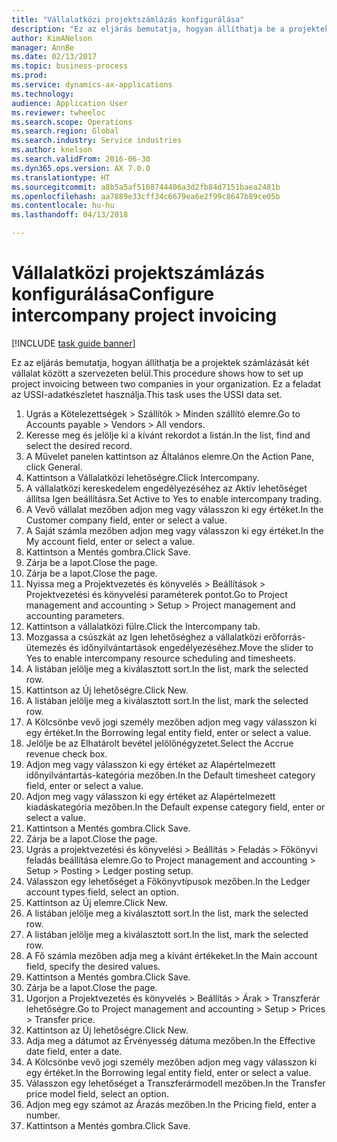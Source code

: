 ```yaml
--- 
title: "Vállalatközi projektszámlázás konfigurálása"
description: "Ez az eljárás bemutatja, hogyan állíthatja be a projektek számlázását két vállalat között a szervezeten belül."
author: KimANelson
manager: AnnBe
ms.date: 02/13/2017
ms.topic: business-process
ms.prod: 
ms.service: dynamics-ax-applications
ms.technology: 
audience: Application User
ms.reviewer: twheeloc
ms.search.scope: Operations
ms.search.region: Global
ms.search.industry: Service industries
ms.author: knelson
ms.search.validFrom: 2016-06-30
ms.dyn365.ops.version: AX 7.0.0
ms.translationtype: HT
ms.sourcegitcommit: a8b5a5af5108744406a3d2fb84d7151baea2481b
ms.openlocfilehash: aa7889e33cff34c6679ea6e2f99c8647b89ce05b
ms.contentlocale: hu-hu
ms.lasthandoff: 04/13/2018

---
```

# <a name="configure-intercompany-project-invoicing"></a><span data-ttu-id="a7846-103">Vállalatközi projektszámlázás konfigurálása</span><span class="sxs-lookup"><span data-stu-id="a7846-103">Configure intercompany project invoicing</span></span>

[!INCLUDE [task guide banner](../../includes/task-guide-banner.md)]

<span data-ttu-id="a7846-104">Ez az eljárás bemutatja, hogyan állíthatja be a projektek számlázását két vállalat között a szervezeten belül.</span><span class="sxs-lookup"><span data-stu-id="a7846-104">This procedure shows how to set up project invoicing between two companies in your organization.</span></span> <span data-ttu-id="a7846-105">Ez a feladat az USSI-adatkészletet használja.</span><span class="sxs-lookup"><span data-stu-id="a7846-105">This task uses the USSI data set.</span></span>

1. <span data-ttu-id="a7846-106">Ugrás a Kötelezettségek > Szállítók > Minden szállító elemre.</span><span class="sxs-lookup"><span data-stu-id="a7846-106">Go to Accounts payable > Vendors > All vendors.</span></span>
2. <span data-ttu-id="a7846-107">Keresse meg és jelölje ki a kívánt rekordot a listán.</span><span class="sxs-lookup"><span data-stu-id="a7846-107">In the list, find and select the desired record.</span></span>
3. <span data-ttu-id="a7846-108">A Művelet panelen kattintson az Általános elemre.</span><span class="sxs-lookup"><span data-stu-id="a7846-108">On the Action Pane, click General.</span></span>
4. <span data-ttu-id="a7846-109">Kattintson a Vállalatközi lehetőségre.</span><span class="sxs-lookup"><span data-stu-id="a7846-109">Click Intercompany.</span></span>
5. <span data-ttu-id="a7846-110">A vállalatközi kereskedelem engedélyezéséhez az Aktív lehetőséget állítsa Igen beállításra.</span><span class="sxs-lookup"><span data-stu-id="a7846-110">Set Active to Yes to enable intercompany trading.</span></span>
6. <span data-ttu-id="a7846-111">A Vevő vállalat mezőben adjon meg vagy válasszon ki egy értéket.</span><span class="sxs-lookup"><span data-stu-id="a7846-111">In the Customer company field, enter or select a value.</span></span>
7. <span data-ttu-id="a7846-112">A Saját számla mezőben adjon meg vagy válasszon ki egy értéket.</span><span class="sxs-lookup"><span data-stu-id="a7846-112">In the My account field, enter or select a value.</span></span>
8. <span data-ttu-id="a7846-113">Kattintson a Mentés gombra.</span><span class="sxs-lookup"><span data-stu-id="a7846-113">Click Save.</span></span>
9. <span data-ttu-id="a7846-114">Zárja be a lapot.</span><span class="sxs-lookup"><span data-stu-id="a7846-114">Close the page.</span></span>
10. <span data-ttu-id="a7846-115">Zárja be a lapot.</span><span class="sxs-lookup"><span data-stu-id="a7846-115">Close the page.</span></span>
11. <span data-ttu-id="a7846-116">Nyissa meg a Projektvezetés és könyvelés > Beállítások > Projektvezetési és könyvelési paraméterek pontot.</span><span class="sxs-lookup"><span data-stu-id="a7846-116">Go to Project management and accounting > Setup > Project management and accounting parameters.</span></span>
12. <span data-ttu-id="a7846-117">Kattintson a vállalatközi fülre.</span><span class="sxs-lookup"><span data-stu-id="a7846-117">Click the Intercompany tab.</span></span>
13. <span data-ttu-id="a7846-118">Mozgassa a csúszkát az Igen lehetőséghez a vállalatközi erőforrás-ütemezés és időnyilvántartások engedélyezéséhez.</span><span class="sxs-lookup"><span data-stu-id="a7846-118">Move the slider to Yes to enable intercompany resource scheduling and timesheets.</span></span>
14. <span data-ttu-id="a7846-119">A listában jelölje meg a kiválasztott sort.</span><span class="sxs-lookup"><span data-stu-id="a7846-119">In the list, mark the selected row.</span></span>
15. <span data-ttu-id="a7846-120">Kattintson az Új lehetőségre.</span><span class="sxs-lookup"><span data-stu-id="a7846-120">Click New.</span></span>
16. <span data-ttu-id="a7846-121">A listában jelölje meg a kiválasztott sort.</span><span class="sxs-lookup"><span data-stu-id="a7846-121">In the list, mark the selected row.</span></span>
17. <span data-ttu-id="a7846-122">A Kölcsönbe vevő jogi személy mezőben adjon meg vagy válasszon ki egy értéket.</span><span class="sxs-lookup"><span data-stu-id="a7846-122">In the Borrowing legal entity field, enter or select a value.</span></span>
18. <span data-ttu-id="a7846-123">Jelölje be az Elhatárolt bevétel jelölőnégyzetet.</span><span class="sxs-lookup"><span data-stu-id="a7846-123">Select the Accrue revenue check box.</span></span>
19. <span data-ttu-id="a7846-124">Adjon meg vagy válasszon ki egy értéket az Alapértelmezett időnyilvántartás-kategória mezőben.</span><span class="sxs-lookup"><span data-stu-id="a7846-124">In the Default timesheet category field, enter or select a value.</span></span>
20. <span data-ttu-id="a7846-125">Adjon meg vagy válasszon ki egy értéket az Alapértelmezett kiadáskategória mezőben.</span><span class="sxs-lookup"><span data-stu-id="a7846-125">In the Default expense category field, enter or select a value.</span></span>
21. <span data-ttu-id="a7846-126">Kattintson a Mentés gombra.</span><span class="sxs-lookup"><span data-stu-id="a7846-126">Click Save.</span></span>
22. <span data-ttu-id="a7846-127">Zárja be a lapot.</span><span class="sxs-lookup"><span data-stu-id="a7846-127">Close the page.</span></span>
23. <span data-ttu-id="a7846-128">Ugrás a projektvezetési és könyvelési > Beállítás > Feladás > Főkönyvi feladás beállítása elemre.</span><span class="sxs-lookup"><span data-stu-id="a7846-128">Go to Project management and accounting > Setup > Posting > Ledger posting setup.</span></span>
24. <span data-ttu-id="a7846-129">Válasszon egy lehetőséget a Főkönyvtípusok mezőben.</span><span class="sxs-lookup"><span data-stu-id="a7846-129">In the Ledger account types field, select an option.</span></span>
25. <span data-ttu-id="a7846-130">Kattintson az Új elemre.</span><span class="sxs-lookup"><span data-stu-id="a7846-130">Click New.</span></span>
26. <span data-ttu-id="a7846-131">A listában jelölje meg a kiválasztott sort.</span><span class="sxs-lookup"><span data-stu-id="a7846-131">In the list, mark the selected row.</span></span>
27. <span data-ttu-id="a7846-132">A listában jelölje meg a kiválasztott sort.</span><span class="sxs-lookup"><span data-stu-id="a7846-132">In the list, mark the selected row.</span></span>
28. <span data-ttu-id="a7846-133">A Fő számla mezőben adja meg a kívánt értékeket.</span><span class="sxs-lookup"><span data-stu-id="a7846-133">In the Main account field, specify the desired values.</span></span>
29. <span data-ttu-id="a7846-134">Kattintson a Mentés gombra.</span><span class="sxs-lookup"><span data-stu-id="a7846-134">Click Save.</span></span>
30. <span data-ttu-id="a7846-135">Zárja be a lapot.</span><span class="sxs-lookup"><span data-stu-id="a7846-135">Close the page.</span></span>
31. <span data-ttu-id="a7846-136">Ugorjon a Projektvezetés és könyvelés > Beállítás > Árak > Transzferár lehetőségre.</span><span class="sxs-lookup"><span data-stu-id="a7846-136">Go to Project management and accounting > Setup > Prices > Transfer price.</span></span>
32. <span data-ttu-id="a7846-137">Kattintson az Új lehetőségre.</span><span class="sxs-lookup"><span data-stu-id="a7846-137">Click New.</span></span>
33. <span data-ttu-id="a7846-138">Adja meg a dátumot az Érvényesség dátuma mezőben.</span><span class="sxs-lookup"><span data-stu-id="a7846-138">In the Effective date field, enter a date.</span></span>
34. <span data-ttu-id="a7846-139">A Kölcsönbe vevő jogi személy mezőben adjon meg vagy válasszon ki egy értéket.</span><span class="sxs-lookup"><span data-stu-id="a7846-139">In the Borrowing legal entity field, enter or select a value.</span></span>
35. <span data-ttu-id="a7846-140">Válasszon egy lehetőséget a Transzferármodell mezőben.</span><span class="sxs-lookup"><span data-stu-id="a7846-140">In the Transfer price model field, select an option.</span></span>
36. <span data-ttu-id="a7846-141">Adjon meg egy számot az Árazás mezőben.</span><span class="sxs-lookup"><span data-stu-id="a7846-141">In the Pricing field, enter a number.</span></span>
37. <span data-ttu-id="a7846-142">Kattintson a Mentés gombra.</span><span class="sxs-lookup"><span data-stu-id="a7846-142">Click Save.</span></span>


